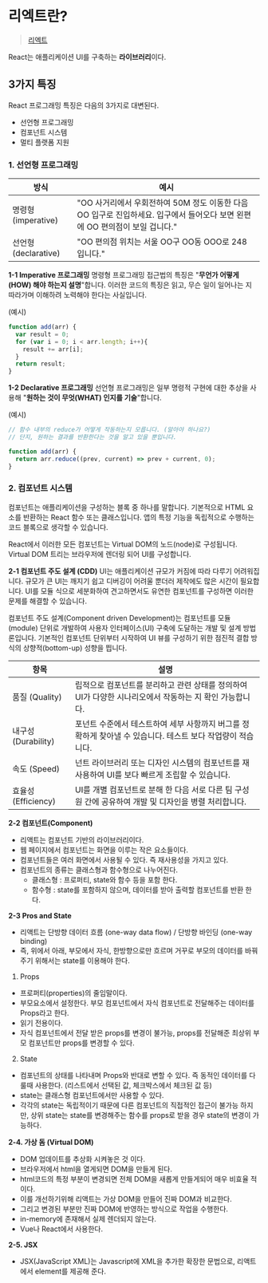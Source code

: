 # 리엑트란?
> [리엑트](https://reactjs.org/)

React는 애플리케이션 UI를 구축하는 **라이브러리**이다.

## 3가지 특징
React 프로그래밍 특징은 다음의 3가지로 대변된다.
- 선언형 프로그래밍
- 컴포넌트 시스템
- 멀티 플랫폼 지원

### 1. 선언형 프로그래밍
|방식|예시|
|---|---|
|명령형 (imperative) |"OO 사거리에서 우회전하여 50M 정도 이동한 다음 OO 입구로 진입하세요. 입구에서 들어오다 보면 왼편에 OO 편의점이 보일 겁니다."|
|선언형 (declarative)|"OO 편의점 위치는 서울 OO구 OO동 OOO로 248 입니다."|

**1-1 Imperative 프로그래밍**
명령형 프로그래밍 접근법의 특징은 "**무언가 어떻게(HOW) 해야 하는지 설명**"합니다. 이러한 코드의 특징은 읽고, 무슨 일이 일어나는 지 따라가며 이해하려 노력해야 한다는 사실입니다.

(예시)
``` javascript
function add(arr) {
  var result = 0;
  for (var i = 0; i < arr.length; i++){
    result += arr[i];
  }
  return result;
}
```
**1-2 Declarative 프로그래밍**
선언형 프로그래밍은 일부 명령적 구현에 대한 추상을 사용해 "**원하는 것이 무엇(WHAT) 인지를 기술**"합니다.

(예시)
``` javascript
// 함수 내부의 reduce가 어떻게 작동하는지 모릅니다. (알아야 하나요?)
// 단지, 원하는 결과를 반환한다는 것을 알고 있을 뿐입니다.

function add(arr) {
  return arr.reduce((prev, current) => prev + current, 0);
}
```

### 2. 컴포넌트 시스템
컴포넌트는 애플리케이션을 구성하는 블록 중 하나를 말합니다. 기본적으로 HTML 요소를 반환하는 React 함수 또는 클래스입니다. 앱의 특정 기능을 독립적으로 수행하는 코드 블록으로 생각할 수 있습니다.

React에서 이러한 모든 컴포넌트는 Virtual DOM의 노드(node)로 구성됩니다. Virtual DOM 트리는 브라우저에 렌더링 되어 UI를 구성합니다.

**2-1 컴포넌트 주도 설계 (CDD)**
UI는 애플리케이션 규모가 커짐에 따라 다루기 어려워집니다. 규모가 큰 UI는 깨지기 쉽고 디버깅이 어려울 뿐더러 제작에도 많은 시간이 필요합니다. UI를 모듈 식으로 세분화하여 견고하면서도 유연한 컴포넌트를 구성하면 이러한 문제를 해결할 수 있습니다.

컴포넌트 주도 설계(Component driven Development)는 컴포넌트를 모듈(module) 단위로 개발하여 사용자 인터페이스(UI) 구축에 도달하는 개발 및 설계 방법론입니다. 기본적인 컴포넌트 단위부터 시작하여 UI 뷰를 구성하기 위한 점진적 결합 방식의 상향적(bottom-up) 성향을 띕니다.

|항목|설명|
|---|---|
|품질 (Quality)|립적으로 컴포넌트를 분리하고 관련 상태를 정의하여 UI가 다양한 시나리오에서 작동하는 지 확인 가능합니다.|
|내구성 (Durability)|포넌트 수준에서 테스트하여 세부 사항까지 버그를 정확하게 찾아낼 수 있습니다. 테스트 보다 작업량이 적습니다.|
|속도 (Speed)|넌트 라이브러리 또는 디자인 시스템의 컴포넌트를 재사용하여 UI를 보다 빠르게 조립할 수 있습니다.|
|효율성 (Efficiency)|UI를 개별 컴포넌트로 분해 한 다음 서로 다른 팀 구성원 간에 공유하여 개발 및 디자인을 병렬 처리합니다.|

**2-2 컴포넌트(Component)**
- 리액트는 컴포넌트 기반의 라이브러리이다.
- 웹 페이지에서 컴포넌트는 화면을 이루는 작은 요소들이다.
- 컴포넌트들은 여러 화면에서 사용될 수 있다. 즉 재사용성을 가지고 있다.
- 컴포넌트의 종류는 클래스형과 함수형으로 나누어진다.
  - 클래스형 : 프로퍼티, state와 함수 등을 포함 한다.
  - 함수형 : state를 포함하지 않으며, 데이터를 받아 출력할 컴포넌트를 반환 한다.

**2-3 Pros and State**
- 리액트는 단방향 데이터 흐름 (one-way data flow) / 단방향 바인딩 (one-way binding)
- 즉, 위에서 아래, 부모에서 자식, 한방향으로만 흐르며 거꾸로 부모의 데이터를 바꿔주기 위해서는 state를 이용해야 한다.

1. Props
- 프로퍼티(properties)의 줄임말이다.
- 부모요소에서 설정한다. 부모 컴포넌트에서 자식 컴포넌트로 전달해주는 데이터를 Props라고 한다.
- 읽기 전용이다. 
- 자식 컴포넌트에서 전달 받은 props를 변경이 불가능, props를 전달해준 최상위 부모 컴포넌트만 props를 변경할 수 있다.

2. State
- 컴포넌트의 상태를 나타내며 Props와 반대로 변할 수 있다. 즉 동적인 데이터를 다룰때 사용한다.
   (리스트에서 선택된 값, 체크박스에서 체크된 값 등)
- state는 클래스형 컴포넌트에서만 사용할 수 있다.
- 각각의 state는 독립적이기 때문에 다른 컴포넌트의 직접적인 접근이 불가능 하지만, 
  상위 state는 state를 변경해주는 함수를 props로 받을 경우 state의 변경이 가능하다.

**2-4. 가상 돔 (Virtual DOM)**
- DOM 업데이트를 추상화 시켜놓은 것 이다.
- 브라우저에서 html을 열게되면 DOM을 만들게 된다. 
- html코드의 특정 부분이 변경되면 전체 DOM을 새롭게 만들게되어 매우 비효율 적이다.
- 이를 개선하기위해 리액트는 가상 DOM을 만들어 진짜 DOM과 비교한다. 
- 그리고 변경된 부분만 진짜 DOM에 반영하는 방식으로 작업을 수행한다.
- in-memory에 존재해서 실제 렌더되지 않는다.
- Vue나 React에서 사용한다.

**2-5. JSX**
- JSX(JavaScript XML)는 Javascript에 XML을 추가한 확장한 문법으로, 리액트에서 element를 제공해 준다.
